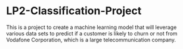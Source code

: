 # LP2-Classification-Project
This is a project to create a machine learning model that will leverage various data sets to predict if a customer is likely to churn or not from Vodafone  Corporation, which is a large telecommunication company.
